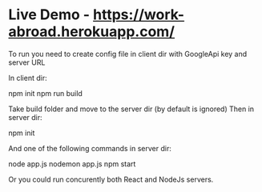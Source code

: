  # Live Demo - https://work-abroad.herokuapp.com/

To run you need to create config file in client dir with GoogleApi key and server URL

In client dir: 

npm init
npm run build

Take build folder and move to the server dir (by default is ignored)
Then in server dir:

npm init

And one of the following commands in server dir:

node app.js
nodemon app.js
npm start


Or you could run concurently both React and NodeJs servers.
